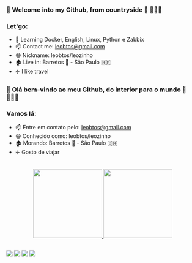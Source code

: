 ### 📡 Welcome into my Github, from countryside 👋 👩🏿‍💻

<!--
**leobtos/leobtos** is a ✨ _special_ ✨ repository because its `README.md` (this file) appears on your GitHub profile.
-->
<!-- Vamos lá: -->
### Let'go:
- 🚀 Learning Docker, English, Linux, Python e Zabbix
- 📫 Contact me: leobtos@gmail.com
- 😄 Nickname: leobtos/leozinho
- 🏠 Live in: Barretos 🤠 - São Paulo 🇧🇷
- ✈️ I like travel

### 📡 Olá bem-vindo ao meu Github, do interior para o mundo 👋 👩🏿‍💻


### Vamos lá: 
- 📫 Entre em contato pelo: leobtos@gmail.com
- 😄 Conhecido como: leobtos/leozinho
- 🏠 Morando: Barretos 🤠 - São Paulo 🇧🇷
- ✈️ Gosto de viajar

##

<div align="center">
  <a href="https://github.com/leobtos">
    <img height="180em" src="https://github-readme-stats.vercel.app/api?username=leobtos&show_icons=true&theme=dark&include_all_commits=true&count_private=true"/>
    <img height="180em" src="https://github-readme-stats.vercel.app/api/top-langs/?username=leobtos&layout=compact&langs_count=7&theme=dracula"/>
</div>

  ##
  
  <div> 
  <a href="https://www.linkedin.com/in/leobtos" target="_blank"><img src="https://img.shields.io/badge/-LinkedIn-%230077B5?style=for-the-badge&logo=linkedin&logoColor=white" target="_blank"></a> 
  <a href = "mailto:leobtos@gmail.com"><img src="https://img.shields.io/badge/-Gmail-%23333?style=for-the-badge&logo=gmail&logoColor=white" target="_blank"></a>
  <a href="http://twitter.com/badtux_">
     <img src="https://img.shields.io/twitter/follow/leobtos_?label=Twitter&logo=twitter&style=for-the-badge" /></a>
  <a href="https://www.youtube.com/channel/UCEWRCY26qqJLrwwti3AL5Vw" target="_blank"><img src="https://img.shields.io/badge/YouTube-FF0000?style=for-the-badge&logo=youtube&logoColor=white" target="_blank"></a>
 </div>
